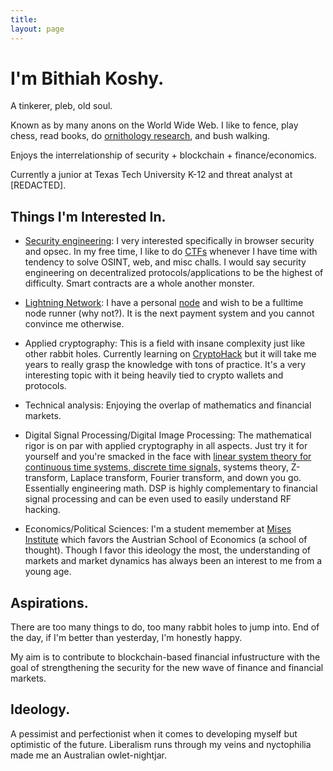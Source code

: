 ```yaml
---
title:
layout: page
---
```


<a rel="me" style="display:none;" href="https://mastodon.social/@tekknolagi">Mastodon</a>

<h1>I'm Bithiah Koshy.</h1>

A tinkerer, pleb, old soul. 

Known as by many anons on the World Wide Web. I like to fence, play chess, 
read books, do [ornithology research](https://ebird.org/profile/MzQ1MjU0Mg), and bush walking. 

Enjoys the interrelationship of security + blockchain + finance/economics.

Currently a junior at Texas Tech University K-12 and threat analyst at [REDACTED]. 

## Things I'm Interested In.

* [Security engineering](https://pentesterlab.com/profile/3c9762377542915b2cc2fbdf94): I very interested specifically in browser security and opsec. In my free time, I like to do [CTFs](https://ctftime.org/team/226953) whenever I have time with tendency to solve OSINT, web, and misc challs. I would say security engineering on decentralized protocols/applications to be the highest of difficulty. Smart contracts are a whole another monster.

* [Lightning Network](https://en.wikipedia.org/wiki/Lightning_Network): I have a personal
  [node](https://github.com/raspiblitz/raspiblitz) and wish to be a fulltime node runner (why not?). It is the next
  payment system and you cannot convince me otherwise.
  
* Applied cryptography: This is a field with insane complexity just like other rabbit holes. Currently learning on [CryptoHack](https://cryptohack.org/) but it will take me years to really grasp the knowledge with tons of practice. It's a very interesting topic with it being heavily tied to crypto wallets and protocols.

* Technical analysis: Enjoying the overlap of mathematics and financial markets.

* Digital Signal Processing/Digital Image Processing: The mathematical rigor is on par with applied cryptography in all aspects. Just try it for yourself and you're smacked in the face with [linear system theory for continuous time systems, discrete time signals,](https://ece.uwaterloo.ca/~ssundara/courses/notes/linear_systems.pdf) systems theory, Z-transform, Laplace transform, Fourier transform, and down you go. Essentially engineering math. DSP is highly complementary to financial signal processing and can be even used to easily understand RF hacking.

* Economics/Political Sciences: I'm a student memember at [Mises Institute](https://mises.org/) which favors the Austrian School of Economics (a school of thought). Though I favor this ideology the most, the understanding of markets and market dynamics has always been an interest to me from a young age. 

## Aspirations.

There are too many things to do, too many rabbit holes to jump into. End of the day, if I'm better than yesterday, I'm honestly happy.

My aim is to contribute to blockchain-based financial infustructure with the goal of strengthening the security for the new wave of finance and financial markets.  

## Ideology.

A pessimist and perfectionist when it comes to developing myself but optimistic of the future. 
Liberalism runs through my veins and nyctophilia made me an Australian owlet-nightjar. 



